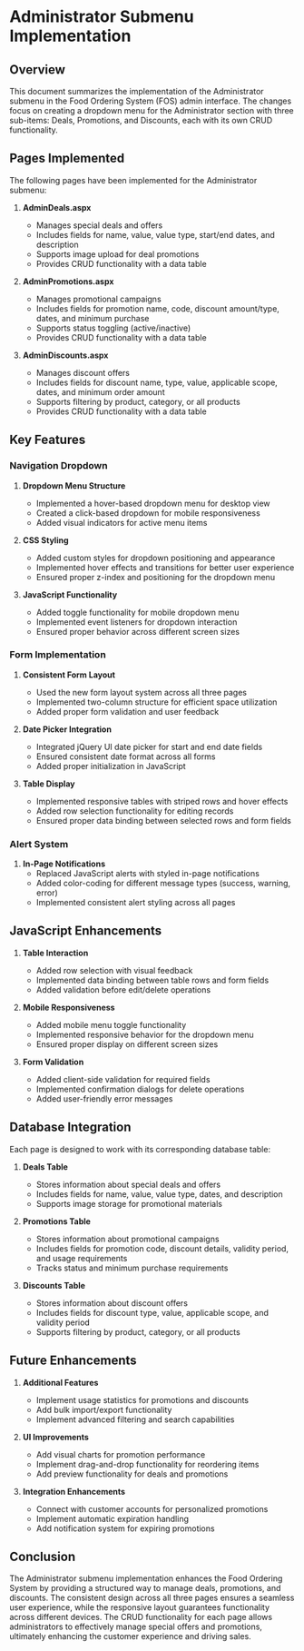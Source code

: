 # Administrator Submenu Implementation

## Overview

This document summarizes the implementation of the Administrator submenu in the Food Ordering System (FOS) admin interface. The changes focus on creating a dropdown menu for the Administrator section with three sub-items: Deals, Promotions, and Discounts, each with its own CRUD functionality.

## Pages Implemented

The following pages have been implemented for the Administrator submenu:

1. **AdminDeals.aspx**
   - Manages special deals and offers
   - Includes fields for name, value, value type, start/end dates, and description
   - Supports image upload for deal promotions
   - Provides CRUD functionality with a data table

2. **AdminPromotions.aspx**
   - Manages promotional campaigns
   - Includes fields for promotion name, code, discount amount/type, dates, and minimum purchase
   - Supports status toggling (active/inactive)
   - Provides CRUD functionality with a data table

3. **AdminDiscounts.aspx**
   - Manages discount offers
   - Includes fields for discount name, type, value, applicable scope, dates, and minimum order amount
   - Supports filtering by product, category, or all products
   - Provides CRUD functionality with a data table

## Key Features

### Navigation Dropdown

1. **Dropdown Menu Structure**
   - Implemented a hover-based dropdown menu for desktop view
   - Created a click-based dropdown for mobile responsiveness
   - Added visual indicators for active menu items

2. **CSS Styling**
   - Added custom styles for dropdown positioning and appearance
   - Implemented hover effects and transitions for better user experience
   - Ensured proper z-index and positioning for the dropdown menu

3. **JavaScript Functionality**
   - Added toggle functionality for mobile dropdown menu
   - Implemented event listeners for dropdown interaction
   - Ensured proper behavior across different screen sizes

### Form Implementation

1. **Consistent Form Layout**
   - Used the new form layout system across all three pages
   - Implemented two-column structure for efficient space utilization
   - Added proper form validation and user feedback

2. **Date Picker Integration**
   - Integrated jQuery UI date picker for start and end date fields
   - Ensured consistent date format across all forms
   - Added proper initialization in JavaScript

3. **Table Display**
   - Implemented responsive tables with striped rows and hover effects
   - Added row selection functionality for editing records
   - Ensured proper data binding between selected rows and form fields

### Alert System

1. **In-Page Notifications**
   - Replaced JavaScript alerts with styled in-page notifications
   - Added color-coding for different message types (success, warning, error)
   - Implemented consistent alert styling across all pages

## JavaScript Enhancements

1. **Table Interaction**
   - Added row selection with visual feedback
   - Implemented data binding between table rows and form fields
   - Added validation before edit/delete operations

2. **Mobile Responsiveness**
   - Added mobile menu toggle functionality
   - Implemented responsive behavior for the dropdown menu
   - Ensured proper display on different screen sizes

3. **Form Validation**
   - Added client-side validation for required fields
   - Implemented confirmation dialogs for delete operations
   - Added user-friendly error messages

## Database Integration

Each page is designed to work with its corresponding database table:

1. **Deals Table**
   - Stores information about special deals and offers
   - Includes fields for name, value, value type, dates, and description
   - Supports image storage for promotional materials

2. **Promotions Table**
   - Stores information about promotional campaigns
   - Includes fields for promotion code, discount details, validity period, and usage requirements
   - Tracks status and minimum purchase requirements

3. **Discounts Table**
   - Stores information about discount offers
   - Includes fields for discount type, value, applicable scope, and validity period
   - Supports filtering by product, category, or all products

## Future Enhancements

1. **Additional Features**
   - Implement usage statistics for promotions and discounts
   - Add bulk import/export functionality
   - Implement advanced filtering and search capabilities

2. **UI Improvements**
   - Add visual charts for promotion performance
   - Implement drag-and-drop functionality for reordering items
   - Add preview functionality for deals and promotions

3. **Integration Enhancements**
   - Connect with customer accounts for personalized promotions
   - Implement automatic expiration handling
   - Add notification system for expiring promotions

## Conclusion

The Administrator submenu implementation enhances the Food Ordering System by providing a structured way to manage deals, promotions, and discounts. The consistent design across all three pages ensures a seamless user experience, while the responsive layout guarantees functionality across different devices. The CRUD functionality for each page allows administrators to effectively manage special offers and promotions, ultimately enhancing the customer experience and driving sales. 